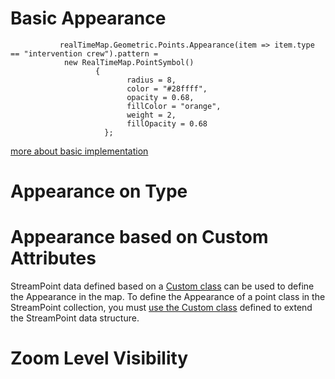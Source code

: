 # Basic Appearance

               realTimeMap.Geometric.Points.Appearance(item => item.type == "intervention crew").pattern = 
                new RealTimeMap.PointSymbol() 
                       { 
                              radius = 8, 
                              color = "#28ffff", 
                              opacity = 0.68, 
                              fillColor = "orange", 
                              weight = 2, 
                              fillOpacity = 0.68 
                         };

  [more about basic implementation]()

# Appearance on Type

# Appearance based on Custom Attributes

StreamPoint data defined based on a [Custom class](https://github.com/ichim/LeafletForBlazor-NuGet/tree/main/Working%20with%20StreamPoint#extending-streampoint-attributes) can be used to define the Appearance in the map. To define the Appearance of a point class in the StreamPoint collection, you must [use the Custom class](https://github.com/ichim/LeafletForBlazor-NuGet/tree/main/Working%20with%20StreamPoint/Appearance/Custom%20Attributes#appearance-based-on-custom-attributes) defined to extend the StreamPoint data structure. 

# Zoom Level Visibility






